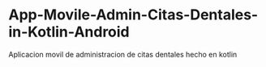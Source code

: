# App-Movile-Admin-Citas-Dentales-in-Kotlin-Android
Aplicacion movil de administracion de citas dentales hecho en kotlin 
